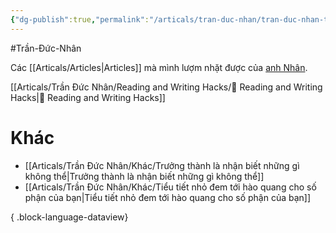 ```yaml
---
{"dg-publish":true,"permalink":"/articals/tran-duc-nhan/tran-duc-nhan-tong-hop/","dgPassFrontmatter":true}
---
```


#Trần-Đức-Nhân

Các [[Articals/Articles\|Articles]] mà mình lượm nhặt được của [anh Nhân](https://www.facebook.com/ducnhan89).

[[Articals/Trần Đức Nhân/Reading and Writing Hacks/👑 Reading and Writing Hacks\|👑 Reading and Writing Hacks]]

# Khác

- [[Articals/Trần Đức Nhân/Khác/Trưởng thành là nhận biết những gì không thể\|Trưởng thành là nhận biết những gì không thể]]
- [[Articals/Trần Đức Nhân/Khác/Tiểu tiết nhỏ đem tới hào quang cho số phận của bạn\|Tiểu tiết nhỏ đem tới hào quang cho số phận của bạn]]

{ .block-language-dataview}